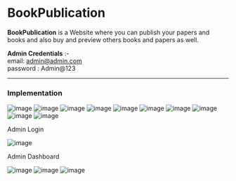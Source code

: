 # BookPublication
**BookPublication** is a Website where you can publish your papers and books and also buy and preview others books and papers as well.

**Admin Credentials** :- <br/>
email: admin@admin.com <br/>
password : Admin@123

---

### Implementation

![image](https://user-images.githubusercontent.com/70064626/180055229-544375e2-153e-4a61-bf53-f313e76c3d44.png)
![image](https://user-images.githubusercontent.com/70064626/180055295-e6f63c1d-b8a4-4ff4-8c3a-d9ff8201579c.png)
![image](https://user-images.githubusercontent.com/70064626/180055366-53ed2f35-0836-4af1-ac4a-81bc8463f9ac.png)
![image](https://user-images.githubusercontent.com/70064626/180055434-394ea376-452d-4cc5-80fd-87ca9eb7e27f.png)
![image](https://user-images.githubusercontent.com/70064626/180055482-31d3610a-0d4c-4cc0-b7ae-91a6fd551ca9.png)
![image](https://user-images.githubusercontent.com/70064626/180055555-04deb377-3560-4562-b9e8-7fcf62f0a31b.png)
![image](https://user-images.githubusercontent.com/70064626/180055621-b91128d1-fdc3-4ecc-8f17-0f7cc0a6e585.png)
![image](https://user-images.githubusercontent.com/70064626/180055672-7493561f-94a1-4642-9d18-82d288775d7a.png)
![image](https://user-images.githubusercontent.com/70064626/180055729-02c64813-a49e-4be2-803c-32e0bbd53008.png)
![image](https://user-images.githubusercontent.com/70064626/180055767-86dcd6f2-1037-4b50-a661-8555f5e80e59.png)

Admin Login 

![image](https://user-images.githubusercontent.com/70064626/180056001-c9373cfe-69eb-48b9-85dc-fe66a528783f.png)

Admin Dashboard

![image](https://user-images.githubusercontent.com/70064626/180056101-0b0e0d6c-34cd-40af-a25b-c18ca622f37e.png)
![image](https://user-images.githubusercontent.com/70064626/180056168-14569f5e-c556-46f4-aabc-806a6e15b939.png)
![image](https://user-images.githubusercontent.com/70064626/180056208-ce8b21d1-4262-4442-8a32-cf74826e62ac.png)

